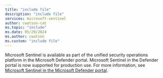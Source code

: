 ```yaml
---
title: "include file" 
description: "include file" 
services: microsoft-sentinel
author: cwatson-cat
ms.topic: "include"
ms.date: 05/29/2024
ms.author: cwatson
ms.custom: "include file"
---
```


Microsoft Sentinel is available as part of the unified security operations platform in the Microsoft Defender portal. Microsoft Sentinel in the Defender portal is now supported for production use. For more information, see [Microsoft Sentinel in the Microsoft Defender portal](../microsoft-sentinel-defender-portal.md).

